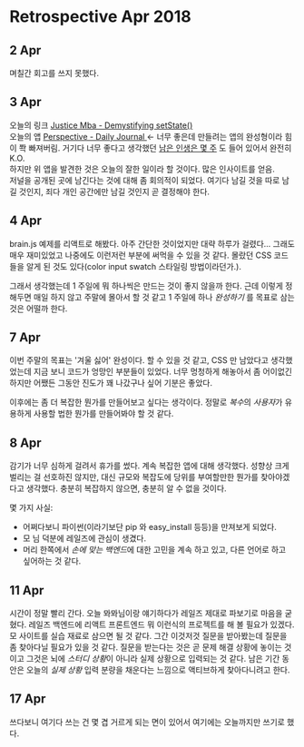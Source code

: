 # Retrospective Apr 2018

## 2 Apr

며칠간 회고를 쓰지 못했다.

## 3 Apr

오늘의 링크 [Justice Mba - Demystifying setState()](https://www.youtube.com/watch?v=f4iiyy28VL4)  
오늘의 앱 [Perspective - Daily Journal ](https://itunes.apple.com/us/app/perspective-daily-journal/id1186753097?mt=8) &larr; 너무 좋은데 만들려는 앱의 완성형이라 힘이 쫙 빠져버림. 거기다 너무 좋다고 생각했던 [남은 인생은 몇 주](https://waitbutwhy.com/2014/05/life-weeks.html) 도 들어 있어서 완전히 K.O.  
하지만 위 앱을 발견한 것은 오늘의 잘한 일이라 할 것이다. 많은 인사이트를 얻음.  
저널을 공개된 곳에 남긴다는 것에 대해 좀 회의적이 되었다. 여기다 남길 것을 따로 남길 것인지, 죄다 개인 공간에만 남길 것인지 곧 결정해야 한다.

## 4 Apr

brain.js 예제를 리액트로 해봤다. 아주 간단한 것이었지만 대략 하루가 걸렸다... 그래도 매우 재미있었고 나중에도 이런저런 부분에 써먹을 수 있을 것 같다. 몰랐던 CSS 코드들을 알게 된 것도 있다(color input swatch 스타일링 방법이라던가.).

그래서 생각했는데 1 주일에 뭐 하나씩은 만드는 것이 좋지 않을까 한다. 근데 이렇게 정해두면 매일 하지 않고 주말에 몰아서 할 것 같고 1 주일에 하나 _완성하기_ 를 목표로 삼는 것은 어떨까 한다.

## 7 Apr

이번 주말의 목표는 '겨울 싫어' 완성이다. 할 수 있을 것 같고, CSS 만 남았다고 생각했었는데 지금 보니 코드가 엉망인 부분들이 있었다. 너무 멍청하게 해놓아서 좀 어이없긴 하지만 어쨌든 그동안 진도가 꽤 나갔구나 싶어 기분은 좋았다.

이후에는 좀 더 복잡한 뭔가를 만들어보고 싶다는 생각이다. 정말로 *복수*의 *사용자*가 유용하게 사용할 법한 뭔가를 만들어봐야 할 것 같다.

## 8 Apr

감기가 너무 심하게 걸려서 휴가를 썼다. 계속 복잡한 앱에 대해 생각했다. 성향상 크게 벌리는 걸 선호하진 않지만, 대신 규모와 복잡도에 당위를 부여할만한 뭔가를 찾아야겠다고 생각했다. 충분히 복잡하지 않으면, 충분히 알 수 없을 것이다.

몇 가지 사실:

* 어쩌다보니 파이썬(이라기보단 pip 와 easy_install 등등)을 만져보게 되었다.
* 모 님 덕분에 레일즈에 관심이 생겼다.
* 머리 한쪽에서 *손에 맞는 백엔드*에 대한 고민을 계속 하고 있고, 다른 언어로 하고 싶어하는 것 같다.

## 11 Apr

시간이 정말 빨리 간다. 오늘 뫄뫄님이랑 얘기하다가 레일즈 제대로 파보기로 마음을 굳혔다. 레일즈 백엔드에 리액트 프론트엔드 뭐 이런식의 프로젝트를 해 볼 필요가 있겠다. 모 사이트를 실습 재료로 삼으면 될 것 같다. 그간 이것저것 질문을 받아봤는데 질문을 좀 찾아다닐 필요가 있을 것 같다. 질문을 받는다는 것은 곧 문제 해결 상황에 놓이는 것이고 그것은 뇌에 *스터디 상황*이 아니라 실제 상황으로 입력되는 것 같다. 남은 기간 동안은 오늘의 _실제 상황_ 입력 분량을 채운다는 느낌으로 액티브하게 찾아다니려고 한다.

## 17 Apr

쓰다보니 여기다 쓰는 건 몇 겹 거르게 되는 면이 있어서 여기에는 오늘까지만 쓰기로 했다.
